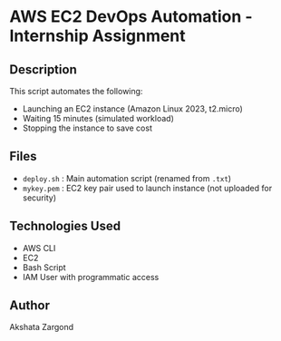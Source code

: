 # AWS EC2 DevOps Automation - Internship Assignment

## Description
This script automates the following:
- Launching an EC2 instance (Amazon Linux 2023, t2.micro)
- Waiting 15 minutes (simulated workload)
- Stopping the instance to save cost

## Files
- `deploy.sh` : Main automation script (renamed from `.txt`)
- `mykey.pem` : EC2 key pair used to launch instance (not uploaded for security)

## Technologies Used
- AWS CLI
- EC2
- Bash Script
- IAM User with programmatic access

## Author
Akshata Zargond